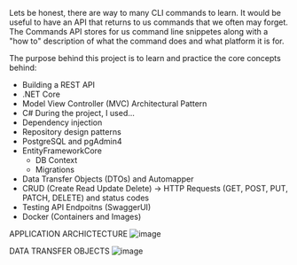 Lets be honest, there are way to many CLI commands to learn. It would be useful to have an API that returns to us commands that we often may forget. The Commands API stores for us command line snippetes along with a "how to" description of what the command does and what platform it is for.

The purpose behind this project is to learn and practice the core concepts behind:
  - Building a REST API
  - .NET Core
  - Model View Controller (MVC) Architectural Pattern
  - C#
During the project, I used...
  - Dependency injection
  - Repository design patterns
  - PostgreSQL and pgAdmin4
  - EntityFrameworkCore
      - DB Context
      - Migrations
  - Data Transfer Objects (DTOs) and Automapper
  - CRUD (Create Read Update Delete) -> HTTP Requests (GET, POST, PUT, PATCH, DELETE) and status codes
  - Testing API Endpoitns (SwaggerUI)
  - Docker (Containers and Images)

APPLICATION ARCHICTECTURE
![image](https://github.com/ffarooqui2/Commands-REST-API/assets/96920961/91c34257-5d48-4905-b11d-8a4a5e75db84)

DATA TRANSFER OBJECTS
![image](https://github.com/ffarooqui2/Commands-REST-API/assets/96920961/ea8dfa62-5be1-44d8-b870-678c07e702be)
